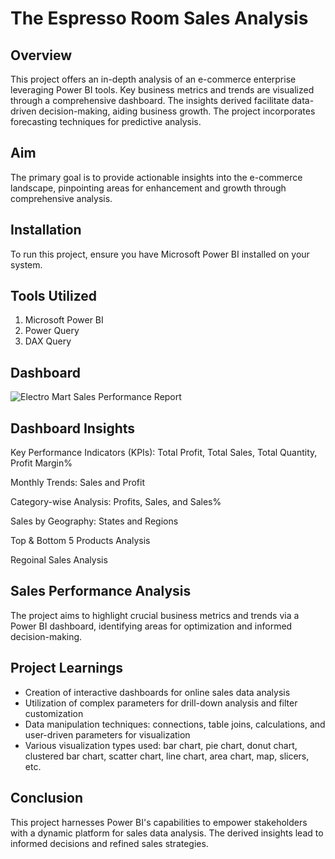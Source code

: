 # The Espresso Room Sales Analysis
## Overview
This project offers an in-depth analysis of an e-commerce enterprise leveraging Power BI tools. Key business metrics and trends are visualized through a comprehensive dashboard. The insights derived facilitate data-driven decision-making, aiding business growth. The project incorporates forecasting techniques for predictive analysis.

## Aim
The primary goal is to provide actionable insights into the e-commerce landscape, pinpointing areas for enhancement and growth through comprehensive analysis.

## Installation
To run this project, ensure you have Microsoft Power BI installed on your system.

## Tools Utilized
1. Microsoft Power BI
2. Power Query
3. DAX Query

## Dashboard
![Electro Mart Sales Performance Report](https://github.com/user-attachments/assets/1931d3b3-d75e-43b4-91a2-69d5bc6b1a69)


## Dashboard Insights
Key Performance Indicators (KPIs): Total Profit, Total Sales, Total Quantity, Profit Margin%

Monthly Trends: Sales and Profit

Category-wise Analysis: Profits, Sales, and Sales%

Sales by Geography: States and Regions

Top & Bottom 5 Products Analysis

Regoinal Sales Analysis

## Sales Performance Analysis
The project aims to highlight crucial business metrics and trends via a Power BI dashboard, identifying areas for optimization and informed decision-making.

## Project Learnings
- Creation of interactive dashboards for online sales data analysis
- Utilization of complex parameters for drill-down analysis and filter customization
- Data manipulation techniques: connections, table joins, calculations, and user-driven parameters for visualization
- Various visualization types used: bar chart, pie chart, donut chart, clustered bar chart, scatter chart, line chart, area chart, map, slicers, etc.
  
## Conclusion
This project harnesses Power BI's capabilities to empower stakeholders with a dynamic platform for sales data analysis. The derived insights lead to informed decisions and refined sales strategies.
